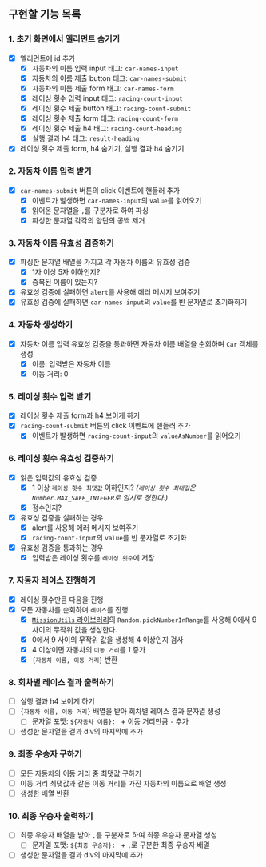 ## 구현할 기능 목록

### 1. 초기 화면에서 엘리먼트 숨기기

- [x] 엘리먼트에 id 추가
  - [x] 자동차의 이름 입력 input 태그: `car-names-input`
  - [x] 자동차의 이름 제출 button 태그: `car-names-submit`
  - [x] 자동차의 이름 제출 form 태그: `car-names-form`
  - [x] 레이싱 횟수 입력 input 태그: `racing-count-input`
  - [x] 레이싱 횟수 제출 button 태그: `racing-count-submit`
  - [x] 레이싱 횟수 제출 form 태그: `racing-count-form`
  - [x] 레이싱 횟수 제출 h4 태그: `racing-count-heading`
  - [x] 실행 결과 h4 태그: `result-heading`
- [x] 레이싱 횟수 제출 form, h4 숨기기, 실행 결과 h4 숨기기

### 2. 자동차 이름 입력 받기

- [x] `car-names-submit` 버튼의 click 이벤트에 핸들러 추가
  - [x] 이벤트가 발생하면 `car-names-input`의 `value`를 읽어오기
  - [x] 읽어온 문자열을 `,`를 구분자로 하여 파싱
  - [x] 파싱한 문자열 각각의 양단의 공백 제거

### 3. 자동차 이름 유효성 검증하기

- [x] 파싱한 문자열 배열을 가지고 각 자동차 이름의 유효성 검증
  - [x] 1자 이상 5자 이하인지?
  - [x] 중복된 이름이 있는지?
- [x] 유효성 검증에 실패하면 `alert`를 사용해 에러 메시지 보여주기
- [x] 유효성 검증에 실패하면 `car-names-input`의 `value`를 빈 문자열로 초기화하기

### 4. 자동차 생성하기

- [x] 자동차 이름 입력 유효성 검증을 통과하면 자동차 이름 배열을 순회하며 `Car` 객체를 생성
  - [x] 이름: 입력받은 자동차 이름
  - [x] 이동 거리: 0

### 5. 레이싱 횟수 입력 받기

- [x] 레이싱 횟수 제출 form과 h4 보이게 하기
- [x] `racing-count-submit` 버튼의 click 이벤트에 핸들러 추가
  - [x] 이벤트가 발생하면 `racing-count-input`의 `valueAsNumber`를 읽어오기

### 6. 레이싱 횟수 유효성 검증하기

- [x] 읽은 입력값의 유효성 검증
  - [x] 1 이상 `레이싱 횟수 최댓값` 이하인지? _(`레이싱 횟수 최대값`은 `Number.MAX_SAFE_INTEGER`로 임시로 정한다.)_
  - [x] 정수인지?
- [x] 유효성 검증을 실패하는 경우
  - [x] alert를 사용해 에러 메시지 보여주기
  - [x] `racing-count-input`의 `value`를 빈 문자열로 초기화
- [x] 유효성 검증을 통과하는 경우
  - [x] 입력받은 레이싱 횟수를 `레이싱 횟수`에 저장

### 7. 자동자 레이스 진행하기

- [x] 레이싱 횟수만큼 다음을 진행
- [x] 모든 자동차를 순회하며 `레이스`를 진행
  - [x] [`MissionUtils` 라이브러리](https://github.com/woowacourse-projects/javascript-mission-utils#mission-utils)의 `Random.pickNumberInRange`를 사용해 0에서 9 사이의 무작위 값을 생성한다.
  - [x] 0에서 9 사이의 무작위 값을 생성해 4 이상인지 검사
  - [x] 4 이상이면 자동차의 `이동 거리`를 1 증가
  - [x] `{자동차 이름, 이동 거리}` 반환

### 8. 회차별 레이스 결과 출력하기

- [ ] 실행 결과 h4 보이게 하기
- [ ] `{자동차 이름, 이동 거리}` 배열을 받아 회차별 레이스 결과 문자열 생성
  - [ ] 문자열 포맷: `${자동차 이름}: ` + 이동 거리만큼 `-` 추가
- [ ] 생성한 문자열을 결과 div의 마지막에 추가

### 9. 최종 우승자 구하기

- [ ] 모든 자동차의 이동 거리 중 최댓값 구하기
- [ ] 이동 거리 최댓값과 같은 이동 거리를 가진 자동차의 이름으로 배열 생성
- [ ] 생성한 배열 반환

### 10. 최종 우승자 출력하기

- [ ] 최종 우승자 배열을 받아 `,`를 구분자로 하여 최종 우승자 문자열 생성
  - [ ] 문자열 포맷: `${최종 우승자}: ` + `,`로 구분한 최종 우승자 배열
- [ ] 생성한 문자열을 결과 div의 마지막에 추가

